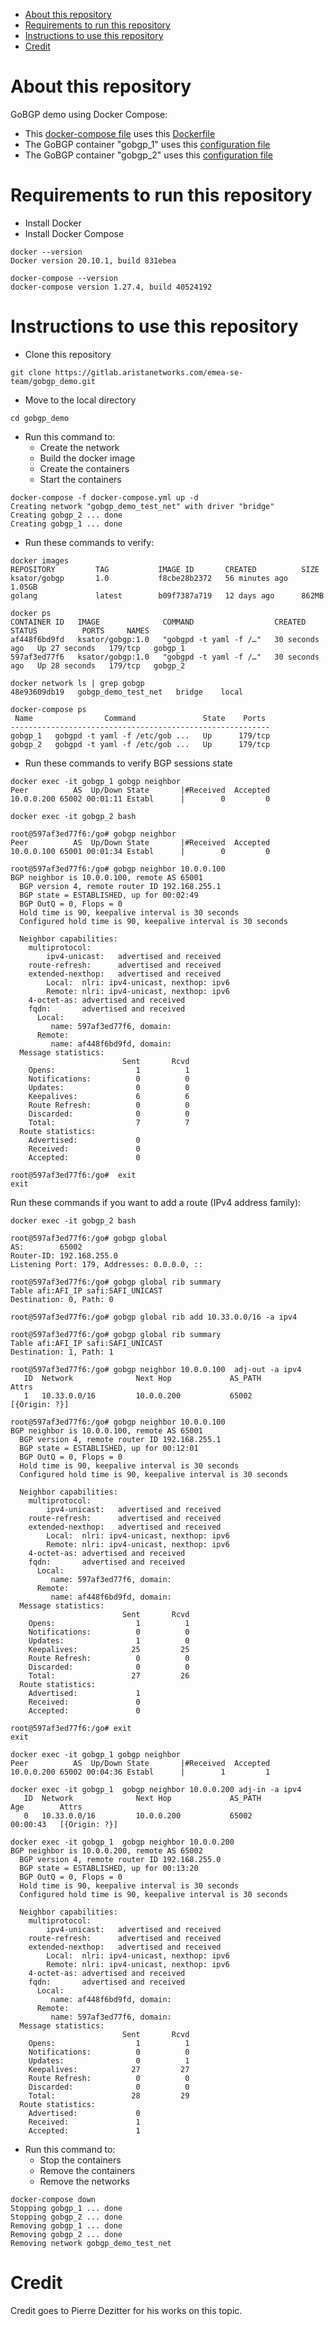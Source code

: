 - [About this repository](#about-this-repository)
- [Requirements to run this repository](#requirements-to-run-this-repository)
- [Instructions to use this repository](#instructions-to-use-this-repository)
- [Credit](#credit)

# About this repository

GoBGP demo using Docker Compose:
- This [docker-compose file](docker-compose.yml) uses this [Dockerfile](Dockerfile)
- The GoBGP container "gobgp_1" uses this [configuration file](gobgp1/gobgp.yml)
- The GoBGP container "gobgp_2" uses this [configuration file](gobgp2/gobgp.yml)


# Requirements to run this repository

- Install Docker
- Install Docker Compose

```
docker --version
Docker version 20.10.1, build 831ebea
```
```
docker-compose --version
docker-compose version 1.27.4, build 40524192
```

# Instructions to use this repository

- Clone this repository
```
git clone https://gitlab.aristanetworks.com/emea-se-team/gobgp_demo.git
```
- Move to the local directory
```
cd gobgp_demo
```
- Run this command to:
  - Create the network
  - Build the docker image
  - Create the containers
  - Start the containers

```
docker-compose -f docker-compose.yml up -d
Creating network "gobgp_demo_test_net" with driver "bridge"
Creating gobgp_2 ... done
Creating gobgp_1 ... done
```
- Run these commands to verify:
```
docker images
REPOSITORY         TAG           IMAGE ID       CREATED          SIZE
ksator/gobgp       1.0           f8cbe28b2372   56 minutes ago   1.05GB
golang             latest        b09f7387a719   12 days ago      862MB

docker ps
CONTAINER ID   IMAGE              COMMAND                  CREATED          STATUS          PORTS     NAMES
af448f6bd9fd   ksator/gobgp:1.0   "gobgpd -t yaml -f /…"   30 seconds ago   Up 27 seconds   179/tcp   gobgp_1
597af3ed77f6   ksator/gobgp:1.0   "gobgpd -t yaml -f /…"   30 seconds ago   Up 28 seconds   179/tcp   gobgp_2

docker network ls | grep gobgp
48e93609db19   gobgp_demo_test_net   bridge    local

docker-compose ps
 Name                Command               State    Ports
----------------------------------------------------------
gobgp_1   gobgpd -t yaml -f /etc/gob ...   Up      179/tcp
gobgp_2   gobgpd -t yaml -f /etc/gob ...   Up      179/tcp
```

- Run these commands to verify BGP sessions state
```
docker exec -it gobgp_1 gobgp neighbor
Peer          AS  Up/Down State       |#Received  Accepted
10.0.0.200 65002 00:01:11 Establ      |        0         0
```
```
docker exec -it gobgp_2 bash

root@597af3ed77f6:/go# gobgp neighbor
Peer          AS  Up/Down State       |#Received  Accepted
10.0.0.100 65001 00:01:34 Establ      |        0         0

root@597af3ed77f6:/go# gobgp neighbor 10.0.0.100
BGP neighbor is 10.0.0.100, remote AS 65001
  BGP version 4, remote router ID 192.168.255.1
  BGP state = ESTABLISHED, up for 00:02:49
  BGP OutQ = 0, Flops = 0
  Hold time is 90, keepalive interval is 30 seconds
  Configured hold time is 90, keepalive interval is 30 seconds

  Neighbor capabilities:
    multiprotocol:
        ipv4-unicast:   advertised and received
    route-refresh:      advertised and received
    extended-nexthop:   advertised and received
        Local:  nlri: ipv4-unicast, nexthop: ipv6
        Remote: nlri: ipv4-unicast, nexthop: ipv6
    4-octet-as: advertised and received
    fqdn:       advertised and received
      Local:
         name: 597af3ed77f6, domain:
      Remote:
         name: af448f6bd9fd, domain:
  Message statistics:
                         Sent       Rcvd
    Opens:                  1          1
    Notifications:          0          0
    Updates:                0          0
    Keepalives:             6          6
    Route Refresh:          0          0
    Discarded:              0          0
    Total:                  7          7
  Route statistics:
    Advertised:             0
    Received:               0
    Accepted:               0

root@597af3ed77f6:/go#  exit
exit
```
Run these commands if you want to add a route (IPv4 address family):
```
docker exec -it gobgp_2 bash

root@597af3ed77f6:/go# gobgp global
AS:        65002
Router-ID: 192.168.255.0
Listening Port: 179, Addresses: 0.0.0.0, ::

root@597af3ed77f6:/go# gobgp global rib summary
Table afi:AFI_IP safi:SAFI_UNICAST
Destination: 0, Path: 0

root@597af3ed77f6:/go# gobgp global rib add 10.33.0.0/16 -a ipv4

root@597af3ed77f6:/go# gobgp global rib summary
Table afi:AFI_IP safi:SAFI_UNICAST
Destination: 1, Path: 1

root@597af3ed77f6:/go# gobgp neighbor 10.0.0.100  adj-out -a ipv4
   ID  Network              Next Hop             AS_PATH              Attrs
   1   10.33.0.0/16         10.0.0.200           65002                [{Origin: ?}]

root@597af3ed77f6:/go# gobgp neighbor 10.0.0.100
BGP neighbor is 10.0.0.100, remote AS 65001
  BGP version 4, remote router ID 192.168.255.1
  BGP state = ESTABLISHED, up for 00:12:01
  BGP OutQ = 0, Flops = 0
  Hold time is 90, keepalive interval is 30 seconds
  Configured hold time is 90, keepalive interval is 30 seconds

  Neighbor capabilities:
    multiprotocol:
        ipv4-unicast:   advertised and received
    route-refresh:      advertised and received
    extended-nexthop:   advertised and received
        Local:  nlri: ipv4-unicast, nexthop: ipv6
        Remote: nlri: ipv4-unicast, nexthop: ipv6
    4-octet-as: advertised and received
    fqdn:       advertised and received
      Local:
         name: 597af3ed77f6, domain:
      Remote:
         name: af448f6bd9fd, domain:
  Message statistics:
                         Sent       Rcvd
    Opens:                  1          1
    Notifications:          0          0
    Updates:                1          0
    Keepalives:            25         25
    Route Refresh:          0          0
    Discarded:              0          0
    Total:                 27         26
  Route statistics:
    Advertised:             1
    Received:               0
    Accepted:               0

root@597af3ed77f6:/go# exit
exit
```
```
docker exec -it gobgp_1 gobgp neighbor
Peer          AS  Up/Down State       |#Received  Accepted
10.0.0.200 65002 00:04:36 Establ      |        1         1

docker exec -it gobgp_1  gobgp neighbor 10.0.0.200 adj-in -a ipv4
   ID  Network              Next Hop             AS_PATH              Age        Attrs
   0   10.33.0.0/16         10.0.0.200           65002                00:00:43   [{Origin: ?}]

docker exec -it gobgp_1  gobgp neighbor 10.0.0.200
BGP neighbor is 10.0.0.200, remote AS 65002
  BGP version 4, remote router ID 192.168.255.0
  BGP state = ESTABLISHED, up for 00:13:20
  BGP OutQ = 0, Flops = 0
  Hold time is 90, keepalive interval is 30 seconds
  Configured hold time is 90, keepalive interval is 30 seconds

  Neighbor capabilities:
    multiprotocol:
        ipv4-unicast:   advertised and received
    route-refresh:      advertised and received
    extended-nexthop:   advertised and received
        Local:  nlri: ipv4-unicast, nexthop: ipv6
        Remote: nlri: ipv4-unicast, nexthop: ipv6
    4-octet-as: advertised and received
    fqdn:       advertised and received
      Local:
         name: af448f6bd9fd, domain:
      Remote:
         name: 597af3ed77f6, domain:
  Message statistics:
                         Sent       Rcvd
    Opens:                  1          1
    Notifications:          0          0
    Updates:                0          1
    Keepalives:            27         27
    Route Refresh:          0          0
    Discarded:              0          0
    Total:                 28         29
  Route statistics:
    Advertised:             0
    Received:               1
    Accepted:               1
```
- Run this command to:
  - Stop the containers
  - Remove the containers
  - Remove the networks
```
docker-compose down
Stopping gobgp_1 ... done
Stopping gobgp_2 ... done
Removing gobgp_1 ... done
Removing gobgp_2 ... done
Removing network gobgp_demo_test_net
```
# Credit

Credit goes to Pierre Dezitter for his works on this topic.
